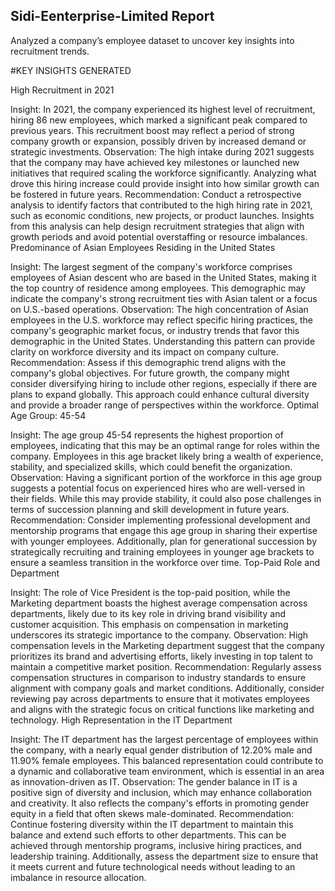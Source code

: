 ## Sidi-Eenterprise-Limited Report
Analyzed a company’s employee dataset to uncover key insights into recruitment trends.

#KEY INSIGHTS GENERATED

High Recruitment in 2021

Insight: In 2021, the company experienced its highest level of recruitment, hiring 86 new employees, which marked a significant peak compared to previous years. This recruitment boost may reflect a period of strong company growth or expansion, possibly driven by increased demand or strategic investments.
Observation: The high intake during 2021 suggests that the company may have achieved key milestones or launched new initiatives that required scaling the workforce significantly. Analyzing what drove this hiring increase could provide insight into how similar growth can be fostered in future years.
Recommendation: Conduct a retrospective analysis to identify factors that contributed to the high hiring rate in 2021, such as economic conditions, new projects, or product launches. Insights from this analysis can help design recruitment strategies that align with growth periods and avoid potential overstaffing or resource imbalances.
Predominance of Asian Employees Residing in the United States

Insight: The largest segment of the company's workforce comprises employees of Asian descent who are based in the United States, making it the top country of residence among employees. This demographic may indicate the company's strong recruitment ties with Asian talent or a focus on U.S.-based operations.
Observation: The high concentration of Asian employees in the U.S. workforce may reflect specific hiring practices, the company's geographic market focus, or industry trends that favor this demographic in the United States. Understanding this pattern can provide clarity on workforce diversity and its impact on company culture.
Recommendation: Assess if this demographic trend aligns with the company's global objectives. For future growth, the company might consider diversifying hiring to include other regions, especially if there are plans to expand globally. This approach could enhance cultural diversity and provide a broader range of perspectives within the workforce.
Optimal Age Group: 45-54

Insight: The age group 45-54 represents the highest proportion of employees, indicating that this may be an optimal range for roles within the company. Employees in this age bracket likely bring a wealth of experience, stability, and specialized skills, which could benefit the organization.
Observation: Having a significant portion of the workforce in this age group suggests a potential focus on experienced hires who are well-versed in their fields. While this may provide stability, it could also pose challenges in terms of succession planning and skill development in future years.
Recommendation: Consider implementing professional development and mentorship programs that engage this age group in sharing their expertise with younger employees. Additionally, plan for generational succession by strategically recruiting and training employees in younger age brackets to ensure a seamless transition in the workforce over time.
Top-Paid Role and Department

Insight: The role of Vice President is the top-paid position, while the Marketing department boasts the highest average compensation across departments, likely due to its key role in driving brand visibility and customer acquisition. This emphasis on compensation in marketing underscores its strategic importance to the company.
Observation: High compensation levels in the Marketing department suggest that the company prioritizes its brand and advertising efforts, likely investing in top talent to maintain a competitive market position.
Recommendation: Regularly assess compensation structures in comparison to industry standards to ensure alignment with company goals and market conditions. Additionally, consider reviewing pay across departments to ensure that it motivates employees and aligns with the strategic focus on critical functions like marketing and technology.
High Representation in the IT Department

Insight: The IT department has the largest percentage of employees within the company, with a nearly equal gender distribution of 12.20% male and 11.90% female employees. This balanced representation could contribute to a dynamic and collaborative team environment, which is essential in an area as innovation-driven as IT.
Observation: The gender balance in IT is a positive sign of diversity and inclusion, which may enhance collaboration and creativity. It also reflects the company's efforts in promoting gender equity in a field that often skews male-dominated.
Recommendation: Continue fostering diversity within the IT department to maintain this balance and extend such efforts to other departments. This can be achieved through mentorship programs, inclusive hiring practices, and leadership training. Additionally, assess the department size to ensure that it meets current and future technological needs without leading to an imbalance in resource allocation.

